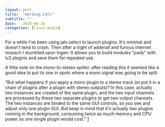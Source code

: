 ```yaml
---
layout: post
title:  "Herding Cats"
subtitle: ""
date:   2018-09-16
categories: [linux-audio]
---
```


For a while I've been using jalv.select to launch plugins. It's minimal and doesn't tend to crash. Then after a night of adderall and furious internet reseach I stumbled upon Ingen. It allows you to build modules "pads" with lv2 plugnis and save them for repeated use.

A little note on the mono-to-stereo spilter. after reading this it seemed like a good idea to put tis one in spots where a mono signal was going to be split.


"But what happens if you apply a mono plugin to a stereo track (or put it in a chain of plugins after a plugin with stereo outputs)? In this case, actually two instances are created of the same plugin, and the two input channels are processed by these two separate plugins to get two output channels. The two instances are binded to the same GUI controls, so you see and adjust only one plugin GUI. But keep in mind that it's actually two plugins running in the background, consuming twice as much memory and CPU power as one single plugin would cost." [1]



[1]: http://tap-plugins.sourceforge.net/ladspa/general.html
